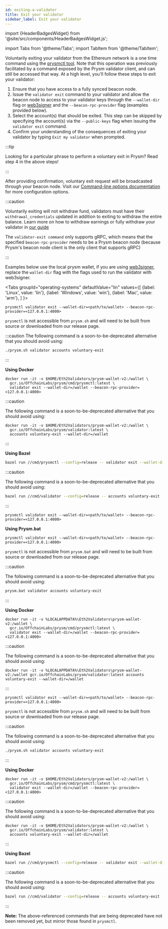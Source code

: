 ```yaml
---
id: exiting-a-validator
title: Exit your validator
sidebar_label: Exit your validator
---
```


import {HeaderBadgesWidget} from '@site/src/components/HeaderBadgesWidget.js';

<HeaderBadgesWidget  commaDelimitedContributors="James"/>

import Tabs from '@theme/Tabs';
import TabItem from '@theme/TabItem';

Voluntarily exiting your validator from the Ethereum network is a one time command using the [prysmctl tool](/prysm-usage/prysmctl.md). Note that this operation was previously facilitated by a command exposed by the Prysm validator client, and can still be accessed that way. At a high level, you'll follow these steps to exit your validator:

 1. Ensure that you have access to a fully synced beacon node.
 2. Issue the `validator exit` command to your validator and allow the beacon node to access to your validator keys through the `--wallet-dir` flag or [web3signer](web3signer.md) and the `--beacon-rpc-provider` flag (examples provided below).
 3. Select the account(s) that should be exited. This step can be skipped by specifying the account(s) via the `--public-keys` flag when issuing the `validator exit` command.
 4. Confirm your understanding of the consequences of exiting your validator by typing `Exit my validator` when prompted.

:::tip

Looking for a particular phrase to perform a voluntary exit in Prysm? Read step 4 in the above steps!

:::

After providing confirmation, voluntary exit request will be broadcasted through your beacon node. Visit our [Command-line options documentation](/prysm-usage/parameters.md) for more configuration options.

:::caution 

Voluntarily exiting will not withdraw fund, validators must have their `withdrawal_credentials` updated in addition to exiting to withdraw the entire balance. Learn more on how to withdraw earnings or fully withdraw your validator in [our guide](withdraw-validator.md)

The `validator-exit command` only supports gRPC, which means that the specified `beacon-rpc-provider` needs to be a Prysm beacon node (because Prysm's beacon node client is the only client that supports gRPC)

:::

Examples below use the local prysm wallet, if you are using [web3signer](web3signer.md), replace the `wallet-dir` flag with the flags used to run the validator with web3signer. 

<Tabs
  groupId="operating-systems"
  defaultValue="lin"
  values={[
    {label: 'Linux', value: 'lin'},
    {label: 'Windows', value: 'win'},
    {label: 'Mac', value: 'arm'},
  ]
}>
<TabItem value="lin">

```
prysmctl validator exit --wallet-dir=<path/to/wallet> --beacon-rpc-provider=<127.0.0.1:4000> 
```

`prysmctl` is not accessible from `prysm.sh` and will need to be built from source or downloaded from our release page.

:::caution
The following command is a soon-to-be-deprecated alternative that you should avoid using:

```bash
./prysm.sh validator accounts voluntary-exit
```

:::

**Using Docker**

```text
docker run -it -v $HOME/Eth2Validators/prysm-wallet-v2:/wallet \
  gcr.io/OffchainLabs/prysm/cmd/prysmctl:latest \
  validator exit --wallet-dir=/wallet --beacon-rpc-provider=<127.0.0.1:4000> 
```

:::caution

The following command is a soon-to-be-deprecated alternative that you should avoid using:

```text
docker run -it -v $HOME/Eth2Validators/prysm-wallet-v2:/wallet \
  gcr.io/OffchainLabs/prysm/validator:latest \
  accounts voluntary-exit --wallet-dir=/wallet
```

:::

**Using Bazel**

```bash
bazel run //cmd/prysmctl --config=release -- validator exit --wallet-dir=/wallet --beacon-rpc-provider=<127.0.0.1:4000>
```
:::caution

The following command is a soon-to-be-deprecated alternative that you should avoid using:

```bash
bazel run //cmd/validator --config=release -- accounts voluntary-exit
```

:::

</TabItem>
<TabItem value="win">

```
prysmctl validator exit --wallet-dir=<path/to/wallet> --beacon-rpc-provider=<127.0.0.1:4000>
```

**Using Prysm.bat**

```
prysmctl validator exit --wallet-dir=<path/to/wallet> --beacon-rpc-provider=<127.0.0.1:4000> 
```

`prysmctl` is not accessible from `prysm.bat` and will need to be built from source or downloaded from our release page.

:::caution

The following command is a soon-to-be-deprecated alternative that you should avoid using:

```bash
prysm.bat validator accounts voluntary-exit
```

:::

**Using Docker**

```text
docker run -it -v %LOCALAPPDATA%\Eth2Validators\prysm-wallet-v2:/wallet \
  gcr.io/OffchainLabs/prysm/cmd/prysmctl:latest \
  validator exit --wallet-dir=/wallet --beacon-rpc-provider=<127.0.0.1:4000> 
```

:::caution

The following command is a soon-to-be-deprecated alternative that you should avoid using:

```text
docker run -it -v %LOCALAPPDATA%\Eth2Validators\prysm-wallet-v2:/wallet gcr.io/OffchainLabs/prysm/validator:latest accounts voluntary-exit --wallet-dir=/wallet
```
:::

</TabItem>
<TabItem value="arm">

```
prysmctl validator exit --wallet-dir=<path/to/wallet> --beacon-rpc-provider=<127.0.0.1:4000> 
```

`prysmctl` is not accessible from `prysm.sh` and will need to be built from source or downloaded from our release page.

:::caution

The following command is a soon-to-be-deprecated alternative that you should avoid using:

```bash
./prysm.sh validator accounts voluntary-exit
```

:::

**Using Docker**

```text
docker run -it -v $HOME/Eth2Validators/prysm-wallet-v2:/wallet \
  gcr.io/OffchainLabs/prysm/cmd/prysmctl:latest \
  validator exit --wallet-dir=/wallet --beacon-rpc-provider=<127.0.0.1:4000> 
```

:::caution

The following command is a soon-to-be-deprecated alternative that you should avoid using:

```text
docker run -it -v $HOME/Eth2Validators/prysm-wallet-v2:/wallet \
  gcr.io/OffchainLabs/prysm/validator:latest \
  accounts voluntary-exit --wallet-dir=/wallet
```

:::

**Using Bazel**

```bash
bazel run //cmd/prysmctl --config=release -- validator exit --wallet-dir=/wallet --beacon-rpc-provider=<127.0.0.1:4000> 
```
:::caution

The following command is a soon-to-be-deprecated alternative that you should avoid using:

```bash
bazel run //cmd/validator --config=release -- accounts voluntary-exit
```

:::

</TabItem>
</Tabs>

**Note:** The above-referenced commands that are being deprecated have not been removed yet, but mirror those found in `prysmctl`.
